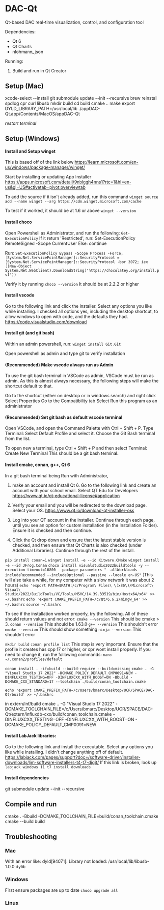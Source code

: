 # DAC-Qt
Qt-based DAC real-time visualization, control, and configuration tool

Dependencies:
- Qt 6
- Qt Charts
- nlohmann_json

Running:
1. Build and run in Qt Creator

## Setup (Mac)
xcode-select --install
git submodule update --init --recursive
brew reinstall spdlog cpr curl libusb
mkdir build
cd build
cmake ..
make
export DYLD_LIBRARY_PATH=/usr/local/lib
./appDAC-Qt.app/Contents/MacOS/appDAC-Qt

*restart terminal*

## Setup (Windows)

#### Install and Setup winget
This is based off of the link below
https://learn.microsoft.com/en-us/windows/package-manager/winget/

Start by installing or updating App Installer
https://apps.microsoft.com/detail/9nblggh4nns1?rtc=1&hl=en-us&gl=US#activetab=pivot:overviewtab

To add the source if it isn't already added, run this command
```winget source add --name winget --arg https://cdn.winget.microsoft.com/cache```

To test if it worked, it should be at 1.6 or above
```winget --version```

#### Install choco
Open Powershell as Administrator, and run the following:
```Get-ExecutionPolicy```
If it return 'Restricted', run:
    Set-ExecutionPolicy RemoteSigned -Scope CurrentUser
Else:
    continue

Run:
```Set-ExecutionPolicy Bypass -Scope Process -Force; [System.Net.ServicePointManager]::SecurityProtocol = [System.Net.ServicePointManager]::SecurityProtocol -bor 3072; iex ((New-Object System.Net.WebClient).DownloadString('https://chocolatey.org/install.ps1'))```

Verify it by running
```choco --version```
It should be at 2.2.2 or higher

#### Install vscode
Go to the following link and click the installer. 
Select any options you like while installing. 
I checked all options yes, including the desktop shortcut, to allow windows to open with code, and the defaults they had.
https://code.visualstudio.com/download

#### Install git (and git bash)
Within an admin powershell, run:
    ```winget install Git.Git```

Open powershell as admin and type git to verify installation

#### (Recommended) Make vscode always run as Admin
To use the git bash terminal in VSCode as admin, VSCode must be run as admin.
As this is almost always necessary, the following steps will make the shortcut default to that.

Go to the shortcut (either on desktop or in windows search) and right click 
Select Properties
Go to the Compatibility tab
Select Run this program as an administrator

#### (Recommended) Set git bash as default vscode terminal
Open VSCode, and open the Command Palette with Ctrl + Shift + P.
Type Terminal: Select Default Profile and select it.
Choose the Git Bash terminal from the list.

To open new a terminal, type Ctrl + Shift + P and then select Terminal: Create New Terminal
This should be a git bash terminal.

#### Install cmake, conan, g++, Qt 6 
In a git bash terminal being Run with Administrator,
1. make an account and install Qt 6. Go to the following link and create an account with your school email. Select QT Edu for Developers
https://www.qt.io/qt-educational-license#application

2. Verify your email and you will be redirected to the download page. Select your OS.
https://www.qt.io/download-qt-installer-oss

3. Log into your QT account in the installer. Continue through each page, until you see an option for custom installation (in the Installation Folder). Ensure it is checked and then continue.

4. Click the Qt drop down and ensure that the latest stable version is checked, and then ensure that Qt Charts is also checked (under Additional Libraries). Continue through the rest of the install.

```pip install conan=1```
```winget install -e --id Kitware.CMake```
```winget install -e --id JFrog.Conan```
```choco install visualstudio2022buildtools -y --execution-timeout=10800 --package-parameters "--allWorkloads --includeRecommended --includeOptional --passive --locale en-US"``` (This will also take a while, for my computer with a slow network it was about 2 hours)
```echo 'export PATH=$PATH:/c/Program\ Files\ \(x86\)/Microsoft\ Visual\ Studio/2022/BuildTools/VC/Tools/MSVC/14.39.33519/bin/Hostx64/x64' >> ~/.bashrc```
```echo 'export CMAKE_PREFIX_PATH=/c/Qt/6.6.2/mingw_64' >> ~/.bashrc```
```source ~/.bashrc```

To see if the installation worked properly, try the following. All of these should return values and not error:
```cmake --version```
This should be cmake > 3.
```conan --version```
This should be 1.63.0
```g++ --version```
This shouldn't error
```nmake --version```
This should show something
```ninja --version```
This shouldn't error

```mkdir build```
```conan profile list```
This step is very important. Ensure that the profile it creates has cpp 17 or higher, or cpr wont install properly. If you need to change it, run the following commands:
```nano ~/.conan2/profiles/default```

```conan install . -if=build --build-require --build=missing```
```cmake . -G "Visual Studio 17 2022" -DCMAKE_POLICY_DEFAULT_CMP0091=NEW -DINFLUXCXX_TESTING=OFF -DINFLUXCXX_WITH_BOOST=ON -Bbuild -DCMAKE_CXX_STANDARD=17 --toolchain ./build/conan_toolchain.cmake```

```echo 'export CMAKE_PREFIX_PATH=/c/Users/bmarc/Desktop/UCR/SPACE/DAC-Qt/build' >> ~/.bashrc```


in extern/inf/build
cmake .. -G "Visual Studio 17 2022" -DCMAKE_TOOLCHAIN_FILE=/c/Users/bmarc/Desktop/UCR/SPACE/DAC-Qt/extern/influxdb-cxx/build/conan_toolchain.cmake -DINFLUXCXX_TESTING=OFF -DINFLUXCXX_WITH_BOOST=ON -DCMAKE_POLICY_DEFAULT_CMP0091=NEW

#### Install LabJack libraries:
Go to the following link and install the executable. 
Select any options you like while installing. I didn't change anything off of default.
https://labjack.com/pages/support?doc=/software-driver/installer-downloads/ljm-software-installers-t4-t7-digit/
If this link is broken, look up `labjack windows 11 t7 install downloads`

#### Install dependencies
git submodule update --init --recursive

## Compile and run
cmake . -Bbuild -DCMAKE_TOOLCHAIN_FILE=build/conan_toolchain.cmake
cmake --build build



## Troubleshooting

### Mac
With an error like: dyld[94071]: Library not loaded: /usr/local/lib/libusb-1.0.0.dylib

### Windows
First ensure packages are up to date
```choco upgrade all```



### Linux
  